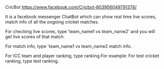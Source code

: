 CricBot
https://www.facebook.com/Cricbot-803956049791378/

It is a facebook messenger ChatBot which can show real time live scores, 
match info of all the ongoing cricket matches.

For checking live scores, type 'team_name1 vs team_name2' and you will 
get live scores of that match.

For match info, type 'team_name1 vs team_name2 match info.

For ICC team and player ranking, type <format> ranking.For example: 
For test cricket ranking, type test ranking.


